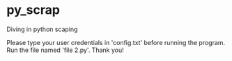 # py_scrap
Diving in python scaping 

Please type your user credentials in 'config.txt' before running the program.
Run the file named 'file 2.py'.
Thank you!
